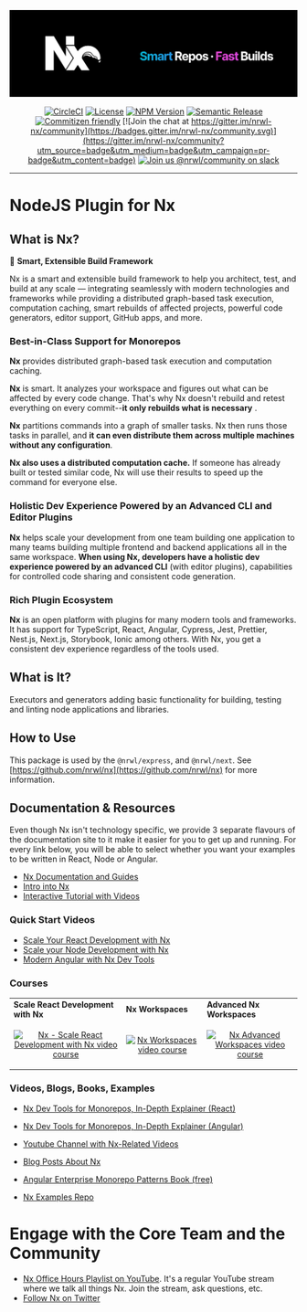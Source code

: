 <p style="text-align: center;"><img src="https://raw.githubusercontent.com/nrwl/nx/master/images/nx.png" width="600" alt="Nx - Smart, Extensible Build Framework"></p>

<div style="text-align: center;">

[![CircleCI](https://circleci.com/gh/nrwl/nx.svg?style=svg)](https://circleci.com/gh/nrwl/nx)
[![License](https://img.shields.io/npm/l/@nrwl/workspace.svg?style=flat-square)]()
[![NPM Version](https://badge.fury.io/js/%40nrwl%2Fworkspace.svg)](https://www.npmjs.com/@nrwl/workspace)
[![Semantic Release](https://img.shields.io/badge/%20%20%F0%9F%93%A6%F0%9F%9A%80-semantic--release-e10079.svg?style=flat-square)]()
[![Commitizen friendly](https://img.shields.io/badge/commitizen-friendly-brightgreen.svg)](http://commitizen.github.io/cz-cli/)
[![Join the chat at https://gitter.im/nrwl-nx/community](https://badges.gitter.im/nrwl-nx/community.svg)](https://gitter.im/nrwl-nx/community?utm_source=badge&utm_medium=badge&utm_campaign=pr-badge&utm_content=badge)
[![Join us @nrwl/community on slack](https://img.shields.io/badge/slack-%40nrwl%2Fcommunity-brightgreen)](https://join.slack.com/t/nrwlcommunity/shared_invite/enQtNzU5MTE4OTQwOTk0LTgxY2E0ZWYzMWE0YzA5ZDA2MWM1NDVhNmI2ZWMyYmZhNWJiODk3MjkxZjY3MzU5ZjRmM2NmNWU1OTgyZmE4Mzc)

</div>


<hr>

# NodeJS Plugin for Nx

## What is Nx?

🔎 **Smart, Extensible Build Framework**

Nx is a smart and extensible build framework to help you architect, test, and build at any scale — integrating seamlessly with modern technologies and frameworks while providing a distributed graph-based task execution, computation caching, smart rebuilds of affected projects, powerful code generators, editor support, GitHub apps, and more.

### Best-in-Class Support for Monorepos

<strong>Nx</strong> provides distributed graph-based task execution and computation caching.

<strong>Nx</strong> is smart. It analyzes your workspace and figures out what can be affected by every code change.
That's why Nx doesn't rebuild and retest everything on every commit--<strong>it only rebuilds what is necessary</strong>
.

<strong>Nx</strong> partitions commands into a graph of smaller tasks. Nx then runs those tasks in parallel,
and <strong>it can even distribute them across multiple machines without any configuration</strong>.

<strong>Nx also uses a distributed computation cache.</strong> If someone has already built or tested similar code, Nx
will use their results to speed up the command for everyone else.

### Holistic Dev Experience Powered by an Advanced CLI and Editor Plugins

<strong>Nx</strong> helps scale your development from one team building one application to many teams building multiple
frontend and backend applications all in the same workspace. <strong >When using Nx, developers have a holistic dev
experience powered by an advanced CLI</strong > (with editor plugins), capabilities for controlled code sharing and
consistent code generation.

### Rich Plugin Ecosystem

<strong>Nx</strong> is an open platform with plugins for many modern tools and frameworks. It has support for
TypeScript, React, Angular, Cypress, Jest, Prettier, Nest.js, Next.js, Storybook, Ionic among others. With Nx, you get a
consistent dev experience regardless of the tools used.


## What is It?

Executors and generators adding basic functionality for building, testing and linting node applications and libraries.

## How to Use

This package is used by the `@nrwl/express`, and `@nrwl/next`. See [https://github.com/nrwl/nx](https://github.com/nrwl/nx) for more information.

## Documentation & Resources

Even though Nx isn't technology specific, we provide 3 separate flavours of the documentation site to it make it easier for you to get up and running. For every link below, you will be able to select whether you want your examples to be written in React, Node or Angular.

- [Nx Documentation and Guides](https://nx.dev)
- [Intro into Nx](https://nx.dev/getting-started/intro)
- [Interactive Tutorial with Videos](https://nx.dev/tutorial/01-create-application)

### Quick Start Videos

- [Scale Your React Development with Nx](https://www.youtube.com/watch?v=sNz-4PUM0k8)
- [Scale your Node Development with Nx](https://www.youtube.com/watch?v=iIh5h_G52kI)
- [Modern Angular with Nx Dev Tools](https://www.youtube.com/watch?v=cXOkmOy-8dk)

### Courses

<table>
  <tr>
    <td><strong>Scale React Development with Nx</strong></td>
    <td><strong>Nx Workspaces</strong></td>
    <td><strong>Advanced Nx Workspaces</strong></td>
  </tr>
  <tr>
    <td>
      <a href="https://egghead.io/playlists/scale-react-development-with-nx-4038" target="_blank">
      <p style="text-align: center;"><img src="https://raw.githubusercontent.com/nrwl/nx/master/images/EGH_ScalingReactNx.png" height="150px" alt="Nx - Scale React Development with Nx video course"></p>
      </a>
    </td>
    <td>
      <a href="https://www.youtube.com/watch?v=2mYLe9Kp9VM&list=PLakNactNC1dH38AfqmwabvOszDmKriGco" target="_blank">
        <p style="text-align: center;"><img src="https://raw.githubusercontent.com/nrwl/nx/master/images/nx-workspace-course.png" width="350" alt="Nx Workspaces video course"></p>
      </a>
    </td>
    <td>  
      <a href="https://nxplaybook.com/p/advanced-nx-workspaces" target="_blank">
      <p style="text-align: center;"><img src="https://raw.githubusercontent.com/nrwl/nx/master/images/advanced-nx-workspace-course.png" width="350" alt="Nx Advanced Workspaces video course"></p>
      </a>
    </td>
  </tr>
</table>

### Videos, Blogs, Books, Examples

- [Nx Dev Tools for Monorepos, In-Depth Explainer (React)](https://www.youtube.com/watch?v=jCf92IyR-GE)

- [Nx Dev Tools for Monorepos, In-Depth Explainer (Angular)](https://youtu.be/h5FIGDn5YM0)

- [Youtube Channel with Nx-Related Videos](https://www.youtube.com/playlist?list=PLakNactNC1dHHWx4JIORwfnEajRv6FG5m)

- [Blog Posts About Nx](https://blog.nrwl.io/nx/home)

- [Angular Enterprise Monorepo Patterns Book (free)](https://go.nrwl.io/angular-enterprise-monorepo-patterns-new-book?utm_campaign=Book%3A%20Monorepo%20Patterns%2C%20Jan%202019&utm_source=Github&utm_medium=Banner%20Ad)

- [Nx Examples Repo](https://github.com/nrwl/nx-examples)

# Engage with the Core Team and the Community

- [Nx Office Hours Playlist on YouTube](https://www.youtube.com/playlist?list=PLakNactNC1dE8KLQ5zd3fQwu_yQHjTmR5). It's a regular YouTube stream where we talk all things Nx. Join the stream, ask questions, etc.
- [Follow Nx on Twitter](https://twitter.com/NxDevTools)

